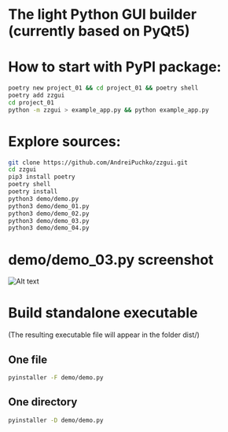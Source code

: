 # The light Python GUI builder (currently based on PyQt5)

# How to start with PyPI package:
```bash
poetry new project_01 && cd project_01 && poetry shell
poetry add zzgui
cd project_01
python -m zzgui > example_app.py && python example_app.py
```
# Explore sources:
```bash
git clone https://github.com/AndreiPuchko/zzgui.git
cd zzgui
pip3 install poetry
poetry shell
poetry install
python3 demo/demo.py
python3 demo/demo_01.py
python3 demo/demo_02.py
python3 demo/demo_03.py
python3 demo/demo_04.py
```

# demo/demo_03.py screenshot
![Alt text](https://andreipuchko.github.io/zzgui/screenshot.png)
# Build standalone executable 
(The resulting executable file will appear in the folder  dist/)
## One file
```bash
pyinstaller -F demo/demo.py
```

## One directory
```bash
pyinstaller -D demo/demo.py
```
